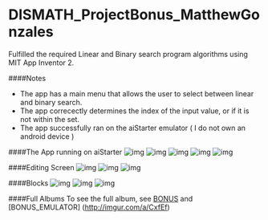 # DISMATH_ProjectBonus_MatthewGonzales
Fulfilled the required Linear and Binary search program algorithms using MIT App Inventor 2.



####Notes
- The app has a main menu that allows the user to select between linear and binary search.
- The app correcectly determines the index of the input value, or if it is not within the set.
- The app successfully ran on the aiStarter emulator ( I do not own an android device )

####The App running on aiStarter
![img](http://i.imgur.com/6nEJB4K.jpg)
![img](http://i.imgur.com/7lxqnnW.jpg)
![img](http://i.imgur.com/yeAXLl0.jpg)
![img](http://i.imgur.com/FW6lJgZ.jpg)
![img](http://i.imgur.com/SDHzzcz.jpg)

####Editing Screen
![img](http://i.imgur.com/MlNi4Mr.jpg)
![img](http://i.imgur.com/oPhnvAC.jpg)
![img](http://i.imgur.com/virnbdQ.jpg)

####Blocks
![img](http://i.imgur.com/7KsYUNC.jpg)
![img](http://i.imgur.com/5fLYXMH.jpg)
![img](http://i.imgur.com/sQRqR7v.jpg)

####Full Albums
To see the full album, see [BONUS](http://imgur.com/a/ZWbIX) and [BONUS_EMULATOR] (http://imgur.com/a/CxfEf)
  


